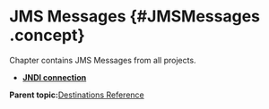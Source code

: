 # JMS Messages {#JMSMessages .concept}

Chapter contains JMS Messages from all projects.

-   **[JNDI connection](../../../../crossref/dest/msgs/Group_Id151.md)**  


**Parent topic:**[Destinations Reference](../../../../crossref/dest/msgs/msglist.md)


